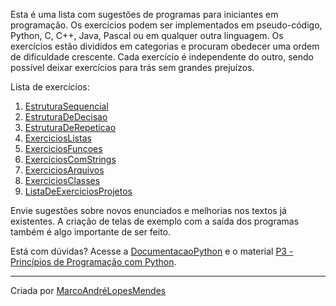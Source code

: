 Esta é uma lista com sugestões de programas para iniciantes em
programação. Os exercícios podem ser implementados em pseudo-código,
Python, C, C++, Java, Pascal ou em qualquer outra linguagem. Os
exercícios estão divididos em categorias e procuram obedecer uma ordem
de dificuldade crescente. Cada exercício é independente do outro, sendo
possível deixar exercícios para trás sem grandes prejuízos.

Lista de exercícios:

1.  [EstruturaSequencial](EstruturaSequencial "wikilink")
2.  [EstruturaDeDecisao](EstruturaDeDecisao "wikilink")
3.  [EstruturaDeRepeticao](EstruturaDeRepeticao "wikilink")
4.  [ExerciciosListas](ExerciciosListas "wikilink")
5.  [ExerciciosFuncoes](ExerciciosFuncoes "wikilink")
6.  [ExerciciosComStrings](ExerciciosComStrings "wikilink")
7.  [ExerciciosArquivos](ExerciciosArquivos "wikilink")
8.  [ExerciciosClasses](ExerciciosClasses "wikilink")
9.  [ListaDeExerciciosProjetos](ListaDeExerciciosProjetos "wikilink")

Envie sugestões sobre novos enunciados e melhorias nos textos já
existentes. A criação de telas de exemplo com a saída dos programas
também é algo importante de ser feito.

Está com dúvidas? Acesse a
[DocumentacaoPython](DocumentacaoPython "wikilink") e o material [P3 -
Princípios de Programação com
Python](http://www.pythonbrasil.com.br/moin.cgi/P3 "wikilink").

------------------------------------------------------------------------

Criada por [MarcoAndréLopesMendes](MarcoAndréLopesMendes "wikilink")
